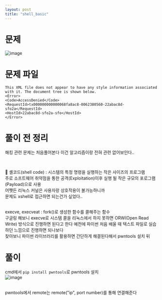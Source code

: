 ```yaml
---
layout: post
title: "shell_basic"
---
```


# 문제
![image](https://user-images.githubusercontent.com/86642180/159207987-6a67d083-012a-41a3-98c0-4c52e4dcf76c.png)

# 문제 파일
```
This XML file does not appear to have any style information associated with it. The document tree is shown below.
<Error>
<Code>AccessDenied</Code>
<RequestId>tx000000000000068fa8ac8-0062380560-22abac8d-sfo2a</RequestId>
<HostId>22abac8d-sfo2a-sfo</HostId>
</Error>
```
# 풀이 전 정리
해킹 관련 문제는 처음풀어본다 이건 알고리즘이랑 전혀 관련 없어보인다..  

<br>

📌 셸코드(shell code) : 시스템의 특정 명령을 실행하는 작은 사이즈의 프로그램  
주로 소프트웨어 취약점을 통한 공격(Exploitation)이후 실행 될 작은 규모의 포로그램(Payload)으로 사용  
어쨋든 리눅스 커널은 사용자랑 상호작용이 불가능하니까  
문제도 xshell로 접근하면 되는건가 싶었다..  

<br>
execve, execveat : fork()로 생성한 함수를 콜해주는 함수  

<br>
구글링 해보니 execve로 시스템 콜을 리눅스에서 하지 못하면  
ORW(Open Read Write) 방식으로 진행하면 된다고 한다  
예전에 파이썬 처음 배울 때 텍스트 파일로 실습하던 느낌으로 진행하면 되나보다  

<br>
찾아보니 파이썬 라이브러리를 활용하면 간단하게 해결된다해서  
pwntools 설치 뒤

<br>

# 풀이
cmd에서 `pip install pwntools`로 pwntools 설치  
![image](https://user-images.githubusercontent.com/86642180/159212014-08900f36-7fa5-4900-ad31-2d40832ff5ad.png)

<br>
pwntools에서 remote는 remote("ip", port number)를 통해 연결해준다  
